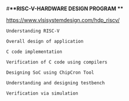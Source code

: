 #__**RISC-V-HARDWARE DESIGN PROGRAM **__

https://www.vlsisystemdesign.com/hdp_riscv/

	Understanding RISC-V

	Overall design of application

	C code implementation

	Verification of C code using compilers

	Designing SoC using ChipCron Tool

	Understanding and designing testbench

	Verification via simulation


